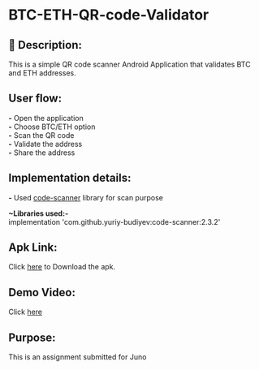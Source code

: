 # BTC-ETH-QR-code-Validator

## :scroll: Description:
This is a simple QR code scanner Android Application that validates BTC and ETH addresses.

## User flow:
**-** Open the application<br />
**-** Choose BTC/ETH option<br />
**-** Scan the QR code<br />
**-** Validate the address<br />
**-** Share the address<br />

## Implementation details:
**-** Used [code-scanner](https://github.com/yuriy-budiyev/code-scanner) library for scan purpose<br />

**~Libraries used:-<br />**
implementation 'com.github.yuriy-budiyev:code-scanner:2.3.2'<br />

## Apk Link:
Click [here](https://drive.google.com/file/d/11D8EOjGmNvflv_FkjPKLjVrt9H4ViPdB/view?usp=sharing) to Download the apk.

## Demo Video:
Click [here](https://drive.google.com/file/d/1aYrgw7uG3jQBjDTfKjUPHMRgXl2QQF7h/view?usp=sharing)

## Purpose:
This is an assignment submitted for Juno


